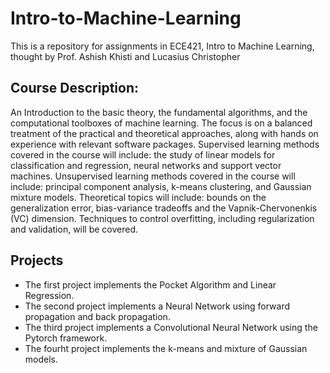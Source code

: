 # Intro-to-Machine-Learning
This is a repository for assignments in ECE421, Intro to Machine Learning, thought by Prof. Ashish Khisti and Lucasius Christopher

## Course Description:
An Introduction to the basic theory, the fundamental algorithms, and the computational toolboxes of machine learning. The focus is on a balanced treatment of the practical and theoretical approaches, along with hands on experience with relevant software packages. Supervised learning methods covered in the course will include: the study of linear models for classification and regression, neural networks and support vector machines. Unsupervised learning methods covered in the course will include: principal component analysis, k-means clustering, and Gaussian mixture models. Theoretical topics will include: bounds on the generalization error, bias-variance tradeoffs and the Vapnik-Chervonenkis (VC) dimension. Techniques to control overfitting, including regularization and validation, will be covered.

## Projects
* The first project implements the Pocket Algorithm and Linear Regression.
* The second project implements a Neural Network using forward propagation and back propagation.
* The third project implements a Convolutional Neural Network using the Pytorch framework.
* The fourht project implements the k-means and mixture of Gaussian models.
